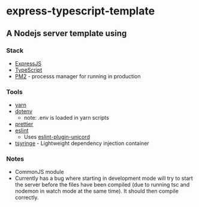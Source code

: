# express-typescript-template

## A Nodejs server template using

### Stack
* [ExpressJS](https://expressjs.com/)
* [TypeScript](https://www.typescriptlang.org/)
* [PM2](https://pm2.io/) - processs manager for running in production

### Tools
* [yarn](https://yarnpkg.com/)
* [dotenv](https://github.com/motdotla/dotenv)
    * note: .env is loaded in yarn scripts
* [prettier](https://prettier.io/)
* [eslint](https://eslint.org/)
    * Uses [eslint-plugin-unicord](https://github.com/sindresorhus/eslint-plugin-unicorn)
* [tsyringe](https://github.com/microsoft/tsyringe) - Lightweight dependency injection container


### Notes
* CommonJS module
* Currently has a bug where starting in development mode will try to start the server before the files have been compiled (due to running tsc and nodemon in watch mode at the same time). It should then compile correctly.